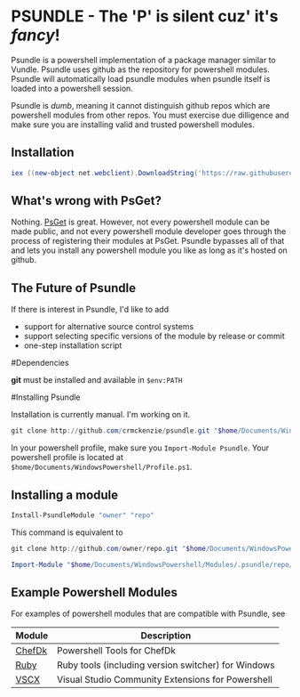 # PSUNDLE - The 'P' is silent cuz' it's _fancy_!

Psundle is a powershell implementation of a package manager similar to Vundle. Psundle uses github as the repository for powershell modules.
Psundle will automatically load psundle modules when psundle itself is loaded into a powershell session.

Psundle is _dumb_, meaning it cannot distinguish github repos which are powershell modules from other repos. You must exercise due dilligence and make sure you are installing valid and trusted powershell modules.

## Installation

```powershell
iex ((new-object net.webclient).DownloadString('https://raw.githubusercontent.com/crmckenzie/psundle/master/tools/install.ps1'))
```

## What's wrong with PsGet?

Nothing. [PsGet](http://psget.net/) is great. However, not every powershell module can be made public, and not every powershell module developer goes through the process of registering their modules at PsGet. Psundle bypasses all of that and lets you install any powershell module you like as long as it's hosted on github.

## The Future of Psundle

If there is interest in Psundle, I'd like to add

* support for alternative source control systems
* support selecting specific versions of the module by release or commit
* one-step installation script

#Dependencies

**git** must be installed and available in `$env:PATH`

#Installing Psundle

Installation is currently manual. I'm working on it.

```powershell
git clone http://github.com/crmckenzie/psundle.git "$home/Documents/WindowsPowershell/Modules/Psundle"
```
In your powershell profile, make sure you `Import-Module Psundle`. Your powershell profile is located at `$home/Documents/WindowsPowershell/Profile.ps1`.

## Installing a module

```powershell
Install-PsundleModule "owner" "repo"
```

This command is equivalent to

```powershell
git clone http://github.com/owner/repo.git "$home/Documents/WindowsPowershell/Modules/.psundle/repo"

Import-Module "$home/Documents/WindowsPowershell/Modules/.psundle/repo/repo.psm1" -Global
```

## Example Powershell Modules

For examples of powershell modules that are compatible with Psundle, see

| Module | Description |
| ------ | ----------- |
|[ChefDk](http://github.com/crmckenzie/psundle-chefdk)|Powershell Tools for ChefDk|
|[Ruby](http://github.com/crmckenzie/psundle-ruby)|Ruby tools (including version switcher) for Windows|
|[VSCX](http://github.com/crmckenzie/psundle-vscx)|Visual Studio Community Extensions for Powershell|
